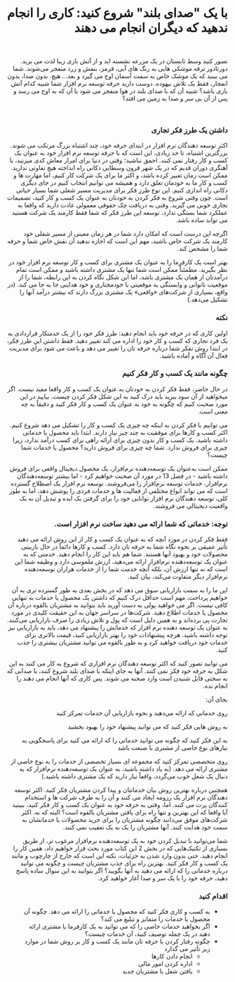 <div dir="rtl">
   <h1>با یک "صدای بلند" شروع کنید: کاری را انجام ندهید که دیگران انجام می دهند</h1>
   <br>
   <p>
      تصور کنید وسط تابستان در یک مزرعه نشسته اید و از آتش بازی زیبا لذت می برید. دورتادور ترقه موشکی هایی به رنگ های آبی، قرمز، بنفش و زرد منفجر می‌شوند. شما می بینید که یک موشک خاص به سمت آسمان اوج می گیرد و بعد... هیچ. بدون صدا، بدون انفجار، فقط یک تلاش بیهوده. دوست دارید حرفه توسعه نرم افزار شما شبیه کدام آتش بازی باشد؟ شبیه آن که با صدای بلند در هوا منفجر می شود یا آن که به اوج می رسد و پس از آن بی سر و صدا به زمین می افتد؟
   </p>
   <br>
   <h3>داشتن یک طرز فکر تجاری</h3>
   <p>
      اکثر توسعه دهندگان نرم افزار در ابتدای حرفه خود، چند اشتباه بزرگ مرتکب می شوند. بزرگترین اشتباه، تا حد زیادی، این است که با حرفه توسعه نرم افزار خود به عنوان یک کسب و کار رفتار نمی کنند. احمق نباشید؛ وقتی در دنیا برای امرار معاش کدی میزنید، با آهنگری دوران قدیم که در یک شهر قرون وسطایی دکانی راه انداخته هیچ تفاوتی ندارید. ممکن است زمان تغییر کرده باشد، و اکثر ما برای یک شرکت کار کنیم، اما مهارت ها و کسب و کار ما به خودمان تعلق دارد و همیشه می توانیم انتخاب کنیم در جای دیگری دکانی راه اندازی کنیم. این نوع طرز فکر برای مدیریت مسیر شغلی شما بسیار حیاتی است. چون وقتی شروع به فکر کردن به خودتان به عنوان یک کسب و کار کنید، تصمیمات تجاری خوبی می گیرید. وقتی به دریافت چک حقوقی معمولی عادت دارید که واقعا به عملکرد شما بستگی ندارد، توسعه این طرز فکر که شما فقط کارمند یک شرکت هستید می تواند ساده باشد.
   </p>
   <p>اگرچه این درست است که امکان دارد شما در هر زمان معینی از مسیر شغلی خود کارمند یک شرکت خاص باشید، مهم این است که اجازه ندهید آن نقش خاص شما و حرفه شما را مشخص کند. </p>
   <p>بهتر است یک کارفرما را به عنوان یک مشتری برای کسب و کار توسعه نرم افزار خود در نظر بگیرید. مطمئناً ممکن است شما تنها یک مشتری داشته باشید و ممکن است تمام درآمدتان از همان یک مشتری باشد، اما این شکل نگاه کردن به این رابطه، شما را از موقعیت ناتوانی و وابستگی به موقعیتی با خودمختاری و خود هدایتی جا به جا می کند. (در واقع، بسیاری از شرکت‌های «واقعی» یک مشتری بزرگ دارند که بیشتر درآمد آنها را تشکیل می‌دهد.) </p>
   <h3>نکته</h3>
   <p> اولین کاری که در حرفه خود باید انجام دهید: طرز فکر خود را از یک خدمتکار قراردادی به یک فرد تجاری که کسب و کار خود را اداره می کند تغییر دهید. فقط داشتن این طرز فکر، در ابتدا روش تفکر شما درباره حرفه تان را تغییر می دهد و باعث می شود برای مدیریت فعال آن آگاه و آماده باشید.
   </p>
   <h3>چگونه مانند یک کسب و کار فکر کنیم</h3>
   <p>
      در حال حاضر، فقط فکر کردن به خودتان به عنوان یک کسب و کار واقعا مفید نیست. اگر میخواهید از آن سود ببرید باید درک کنید به این شکل فکر کردن چیست. بیایید در این مورد صحبت کنیم که چگونه به خود به عنوان یک کسب و کار فکر کنید و دقیقاً به چه معنی است. 
   </p>
   <p>
      می توانیم با فکر کردن به اینکه چه چیزی یک کسب و کار را تشکیل می دهد شروع کنیم. اکثر کسب و کارها برای موفقیت به چند چیز نیاز دارند. ابتدا باید محصول یا خدماتی داشته باشید. یک کسب و کار بدون چیزی برای ارائه راهی برای کسب درآمد ندارد، زیرا چیزی برای فروش ندارد. شما چه چیزی برای فروش دارید؟ محصول یا خدمات شما چیست؟ 
   </p>
   <p>
      ممکن است به‌عنوان یک توسعه‌دهنده نرم‌افزار، یک محصول دیجیتال واقعی برای فروش داشته باشید - در فصل 13 در مورد آن صحبت خواهیم کرد - اما بیشتر توسعه‌دهندگان نرم‌افزار، خدمات توسعه نرم‌افزار را می‌فروشند. توسعه نرم افزار یک اصطلاح گسترده است که می تواند انواع مختلفی از فعالیت ها و خدمات فردی را پوشش دهد، اما به طور کلی، توسعه دهندگان نرم افزار توانایی خود را برای گرفتن یک ایده و تبدیل آن به یک واقعیت دیجیتالی می فروشند.
   </p>
   <h3>توجه: خدماتی که شما ارائه می دهید ساخت نرم افزار است.</h3>
   <p>فقط فکر کردن در مورد آنچه که به عنوان یک کسب و کار از این روش ارائه می دهید تأثیر عمیقی بر نحوه نگاه شما به حرفه تان دارد. کسب و کارها دائماً در حال بازبینی محصولات خود و بهبود آنها هستند. شما هم باید این کار را انجام دهید. خدمتی که به عنوان یک توسعه‌دهنده نرم‌افزار ارائه می‌دهید، ارزش ملموسی دارد و وظیفه شما این است که نه تنها ارزش آن، بلکه آنچه خدمت شما را از خدمات هزاران توسعه‌دهنده نرم‌افزار دیگر متفاوت می‌کند، بیان کنید.
   </p>
   <p>
      این ما را به سمت بازاریابی سوق می دهد که در بخش بعدی به طور گسترده تری به آن خواهیم پرداخت. مهم است حداقل درک کنیم که داشتن یک محصول یا خدمات به تنهایی کافی نیست. اگر می خواهید پولی به دست آورید باید بتوانید به مشتریان بالقوه درباره آن محصول یا خدمات اطلاع دهید. شرکت‌ها در سراسر جهان به این حقیقت کلیدی در مورد تجارت پی برده‌اند و به همین دلیل است که پول و تلاش زیادی را صرف بازاریابی می‌کنند. به عنوان یک توسعه دهنده نرم افزار که خدماتش را پیشنهاد می دهد، باید به بازاریابی نیز توجه داشته باشید. هرچه پیشنهادات خود را بهتر بازاریابی کنید، قیمت بالاتری برای خدمات خود دریافت خواهید کرد و به طور بالقوه می توانید مشتریان بیشتری را جذب کنید.
   </p>
   <p>
      می توانید تصور کنید که اکثر توسعه دهندگان نرم افزاری که شروع به کار می کنند به این شکل به حرفه خود فکر نمی کنند. آنها به جای اینکه با صدای بلند شروع کنند، با صدایی که به سختی قابل شنیدن است وارد صحنه می شوند. پس کاری که آنها انجام می دهند را انجام نده.
   </p>
   <p>بجای آن:</p>
   <p>
      روی خدماتی که ارائه می‌دهید و نحوه بازاریابی آن خدمات تمرکز کنید
   </p>
   <p>
      به روش هایی فکر کنید که می توانید پیشنهاد خود را بهبود بخشید
   </p>
   <p>
      به این فکر کنید که چگونه می توانید خدماتی را که ارائه می کنید برای پاسخگویی به نیازهای نوع خاصی از مشتری یا صنعت باشد
   </p>
   <p>
      روی متخصصی تمرکز کنید که مجموعه ای بسیار تخصصی از خدمات را به نوع خاصی از مشتری ارائه می دهد. (به یاد داشته باشید، به عنوان یک توسعه‌دهنده نرم‌افزار که به دنبال یک شغل خوب می‌گردد، واقعاً نیاز دارید که یک مشتری داشته باشید.)
   </p>
   <p>
      همچنین درباره بهترین روش بیان خدماتتان و پیدا کردن مشتریان فکر کنید. اکثر توسعه دهندگان نرم افزار یک رزومه ایجاد می کنند و آن را به طرف شرکت ها و استخدام کنندگان پرت می کنند. اما، وقتی به حرفه خود به عنوان یک کسب و کار فکر کنید، ببینید آیا واقعا که این بهترین و تنها راه برای یافتن مشتریان بالقوه است؟ البته که نه. اکثر شرکت‌های موفق می‌دانند چگونه مشتریان را برای خرید محصولات یا خدماتشان به سمت خود هدایت کنند. آنها مشتریان را یک به یک تعقیب نمی کنند.
   </p>
   <p>
      شما می‌توانید با تبدیل کردن خود به یک توسعه‌دهنده نرم‌افزار مرغوب تر، از طریق بسیاری از تکنیک‌هایی که در بخش 2 این کتاب مورد بحث قرار خواهیم داد، همین کار را انجام دهید. حتی بدون وارد شدن به جزئیات، نکته این است که خارج از چارچوب و مانند یک کسب و کار فکر کنید. بهترین راه برای جذب مشتریان چیست و چگونه می توانید درباره خدماتی را که ارائه می دهید به آنها بگویید؟ اگر بتوانید به این سوال ساده پاسخ دهید، حرفه خود را با یک سر و صدا آغاز خواهید کرد.
   </p>
   <h3>اقدام کنید</h3>
   <ul>
      <li>
         به کسب و کاری فکر کنید که محصول یا خدماتی را ارائه می دهد. چگونه آن محصول یا خدمات را متمایز و تبلیغ می کند؟
      </li>
      <li>
         اگر بخواهید خدمات خاصی را که می توانید به یک کارفرما یا مشتری ارائه دهید در یک جمله توصیف کنید، آن خدمات چیست؟
      </li>
      <li>
         چگونه رفتار کردن با حرفه تان مانند یک کسب و کار بر روش شما در موارد زیر تأثیر می گذارد
         <ul>
            <li>
               انجام دادن کارها
            </li>
            <li>
               اداره کردن امور مالی
            </li>
            <li>
               یافتن شغل یا مشتریان جدید 
            </li>
         </ul>
      </li>
   </ul>
</div>
